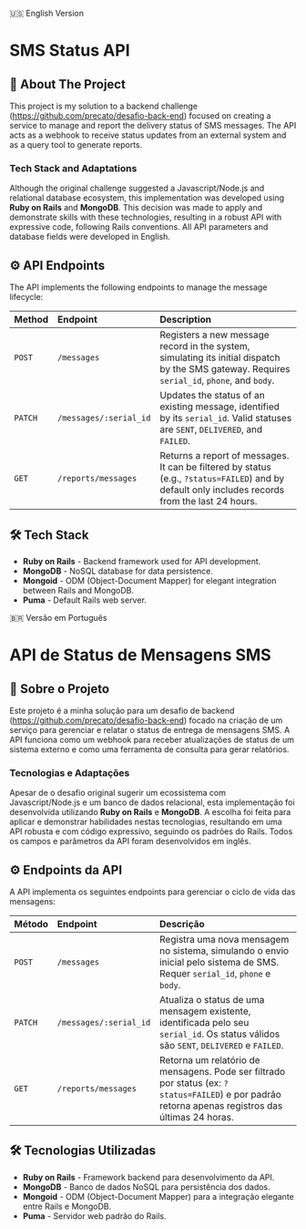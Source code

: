 🇺🇸 English Version

# SMS Status API

## 🚀 About The Project

This project is my solution to a backend challenge (https://github.com/precato/desafio-back-end) focused on creating a service to manage and report the delivery status of SMS messages. The API acts as a webhook to receive status updates from an external system and as a query tool to generate reports.

### Tech Stack and Adaptations

Although the original challenge suggested a Javascript/Node.js and relational database ecosystem, this implementation was developed using **Ruby on Rails** and **MongoDB**. This decision was made to apply and demonstrate skills with these technologies, resulting in a robust API with expressive code, following Rails conventions. All API parameters and database fields were developed in English.

## ⚙️ API Endpoints

The API implements the following endpoints to manage the message lifecycle:

| Method   | Endpoint                  | Description                                                                                                                                            |
| :------- | :------------------------ | :----------------------------------------------------------------------------------------------------------------------------------------------------- |
| `POST`   | `/messages`               | Registers a new message record in the system, simulating its initial dispatch by the SMS gateway. Requires `serial_id`, `phone`, and `body`.          |
| `PATCH`  | `/messages/:serial_id`    | Updates the status of an existing message, identified by its `serial_id`. Valid statuses are `SENT`, `DELIVERED`, and `FAILED`.                        |
| `GET`    | `/reports/messages`       | Returns a report of messages. It can be filtered by status (e.g., `?status=FAILED`) and by default only includes records from the last 24 hours. |

## 🛠️ Tech Stack

* **Ruby on Rails** - Backend framework used for API development.
* **MongoDB** - NoSQL database for data persistence.
* **Mongoid** - ODM (Object-Document Mapper) for elegant integration between Rails and MongoDB.
* **Puma** - Default Rails web server.


🇧🇷 Versão em Português

# API de Status de Mensagens SMS

## 🚀 Sobre o Projeto

Este projeto é a minha solução para um desafio de backend (https://github.com/precato/desafio-back-end) focado na criação de um serviço para gerenciar e relatar o status de entrega de mensagens SMS. A API funciona como um webhook para receber atualizações de status de um sistema externo e como uma ferramenta de consulta para gerar relatórios.

### Tecnologias e Adaptações

Apesar de o desafio original sugerir um ecossistema com Javascript/Node.js e um banco de dados relacional, esta implementação foi desenvolvida utilizando **Ruby on Rails** e **MongoDB**. A escolha foi feita para aplicar e demonstrar habilidades nestas tecnologias, resultando em uma API robusta e com código expressivo, seguindo os padrões do Rails. Todos os campos e parâmetros da API foram desenvolvidos em inglês.

## ⚙️ Endpoints da API

A API implementa os seguintes endpoints para gerenciar o ciclo de vida das mensagens:

| Método   | Endpoint                  | Descrição                                                                                                                                              |
| :------- | :------------------------ | :----------------------------------------------------------------------------------------------------------------------------------------------------- |
| `POST`   | `/messages`               | Registra uma nova mensagem no sistema, simulando o envio inicial pelo sistema de SMS. Requer `serial_id`, `phone` e `body`.                            |
| `PATCH`  | `/messages/:serial_id`    | Atualiza o status de uma mensagem existente, identificada pelo seu `serial_id`. Os status válidos são `SENT`, `DELIVERED` e `FAILED`.                    |
| `GET`    | `/reports/messages`       | Retorna um relatório de mensagens. Pode ser filtrado por status (ex: `?status=FAILED`) e por padrão retorna apenas registros das últimas 24 horas. |

## 🛠️ Tecnologias Utilizadas

* **Ruby on Rails** - Framework backend para desenvolvimento da API.
* **MongoDB** - Banco de dados NoSQL para persistência dos dados.
* **Mongoid** - ODM (Object-Document Mapper) para a integração elegante entre Rails e MongoDB.
* **Puma** - Servidor web padrão do Rails.